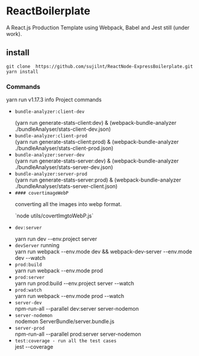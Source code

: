 # ReactBoilerplate
A React.js Production Template using Webpack, Babel and Jest still (under work).

## install
`git clone  https://github.com/sujilnt/ReactNode-ExpressBoilerplate.git`  <br/>
`yarn install`

### Commands

yarn run v1.17.3
info Project commands
   
   - `bundle-analyzer:client-dev` <br/>
      <p></p>
      (yarn run generate-stats-client:dev) & (webpack-bundle-analyzer ./bundleAnalyser/stats-client-dev.json) 
   - `bundle-analyzer:client-prod` <br/>
      (yarn run generate-stats-client:prod) & (webpack-bundle-analyzer ./bundleAnalyser/stats-client-prod.json)
   - `bundle-analyzer:server-dev` <br/>
      (yarn run generate-stats-server:dev) & (webpack-bundle-analyzer ./bundleAnalyser/stats-server-dev.json)
   - `bundle-analyzer:server-prod` <br/>
      (yarn run generate-stats-server:prod) & (webpack-bundle-analyzer ./bundleAnalyser/stats-server-client.json)
   - `#### covertimageWebP` <br/>
      <p>converting all the images into webp format.<p>
      `node utils/covertImgtoWebP.js`
   - `dev:server` <br/>
      <p></p> 
      yarn run dev --env.project server
   - `devServer` running <br/> 
      yarn run webpack --env.mode dev && webpack-dev-server --env.mode dev --watch
   - `prod:build ` <br/>
      yarn run webpack --env.mode prod
   - `prod:server` <br/>
      yarn run prod:build --env.project server --watch
   - `prod:watch` <br/>
      yarn run webpack --env.mode prod --watch
   - `server-dev` <br/>
      npm-run-all --parallel dev:server server-nodemon
   - `server-nodemon` <br/>
      nodemon  ServerBundle/server.bundle.js
   - `server-prod` <br/>
      npm-run-all --parallel prod:server server-nodemon
   - `test:coverage - run all the test cases` <br/>
      jest --coverage


